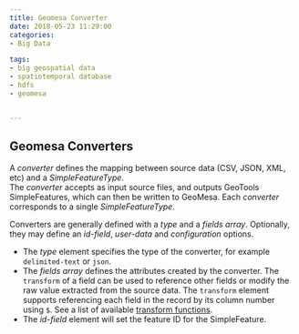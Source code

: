```yaml
---
title: Geomesa Converter
date: 2018-05-23 11:29:00
categories:
- Big Data

tags:
- big geospatial data
- spatiotemporal database
- hdfs
- geomesa


---
```


## Geomesa Converters
A *converter* defines the mapping between source data (CSV, JSON, XML, etc) and a *SimpleFeatureType*.  
The *converter* accepts as input source files, and outputs GeoTools SimpleFeatures, which can then be written to GeoMesa. Each *converter* corresponds to a single *SimpleFeatureType*.  

Converters are generally defined with a *type* and a *fields array*. Optionally, they may define an *id-field*, *user-data* and *configuration* options. 
- The *type* element specifies the type of the converter, for example `delimited-text` or `json`. 
- The *fields array* defines the attributes created by the converter. The `transform` of a field can be used to reference other fields or modify the raw value extracted from the source data. The `transform` element supports referencing each field in the record by its column number using `$`.  See a list of available [transform functions](https://www.geomesa.org/documentation/user/convert/function_overview.html#converter-functions).
- The *id-field* element will set the feature ID for the SimpleFeature. 



